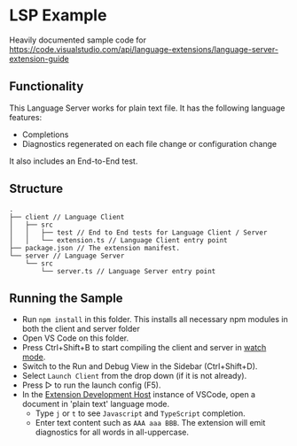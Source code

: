# LSP Example

Heavily documented sample code for
https://code.visualstudio.com/api/language-extensions/language-server-extension-guide

## Functionality

This Language Server works for plain text file. It has the following language
features:

- Completions
- Diagnostics regenerated on each file change or configuration change

It also includes an End-to-End test.

## Structure

```
.
├── client // Language Client
│   ├── src
│   │   ├── test // End to End tests for Language Client / Server
│   │   └── extension.ts // Language Client entry point
├── package.json // The extension manifest.
└── server // Language Server
    └── src
        └── server.ts // Language Server entry point
```

## Running the Sample

- Run `npm install` in this folder. This installs all necessary npm modules in
  both the client and server folder
- Open VS Code on this folder.
- Press Ctrl+Shift+B to start compiling the client and server in
  [watch mode](https://code.visualstudio.com/docs/editor/tasks#:~:text=The%20first%20entry%20executes,the%20HelloWorld.js%20file.).
- Switch to the Run and Debug View in the Sidebar (Ctrl+Shift+D).
- Select `Launch Client` from the drop down (if it is not already).
- Press ▷ to run the launch config (F5).
- In the
  [Extension Development Host](https://code.visualstudio.com/api/get-started/your-first-extension#:~:text=Then%2C%20inside%20the%20editor%2C%20press%20F5.%20This%20will%20compile%20and%20run%20the%20extension%20in%20a%20new%20Extension%20Development%20Host%20window.)
  instance of VSCode, open a document in 'plain text' language mode.
  - Type `j` or `t` to see `Javascript` and `TypeScript` completion.
  - Enter text content such as `AAA aaa BBB`. The extension will emit
    diagnostics for all words in all-uppercase.

